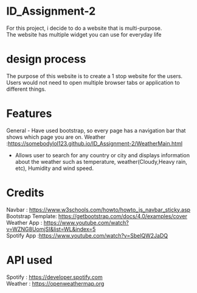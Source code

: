 # ID_Assignment-2
For this project, i decide to do a website that is multi-purpose. <br>
The website has multiple widget you can use for everyday life <br>
# design process
The purpose of this website is to create a 1 stop website for the users. <br>
Users would not need to open multiple browser tabs or application to different things. <br>
# Features
General - Have used bootstrap, so every page has a navigation bar that shows which page you are on.
Weather :https://somebodylol123.github.io/ID_Assignment-2/WeatherMain.html <br>
- Allows user to search for any country or city and displays information about the weather such as
temperature, weather(Cloudy,Heavy rain, etc), Humidity and wind speed.
# Credits
Navbar : https://www.w3schools.com/howto/howto_js_navbar_sticky.asp <br>
Bootstrap Template: https://getbootstrap.com/docs/4.0/examples/cover <br>
Weather App : https://www.youtube.com/watch?v=WZNG8UomjSI&list=WL&index=5 <br>
Spotify App :https://www.youtube.com/watch?v=SbelQW2JaDQ

# API used
Spotify : https://developer.spotify.com <br>
Weather : https://openweathermap.org <br>
